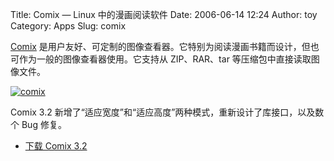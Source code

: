 Title: Comix — Linux 中的漫画阅读软件
Date: 2006-06-14 12:24
Author: toy
Category: Apps
Slug: comix

[Comix](http://comix.sourceforge.net)
是用户友好、可定制的图像查看器。它特别为阅读漫画书籍而设计，但也可作为一般的图像查看器使用。它支持从
ZIP、RAR、tar 等压缩包中直接读取图像文件。

[![comix](http://static.flickr.com/77/166889270_b3f7eb5eb5_m.jpg)](http://www.flickr.com/photos/xxd/166889270/ "Photo Sharing")

Comix 3.2
新增了“适应宽度”和“适应高度”两种模式，重新设计了库接口，以及数个 Bug
修复。

- [下载 Comix
3.2](http://prdownloads.sourceforge.net/comix/comix-3.2.tar.gz?download)
